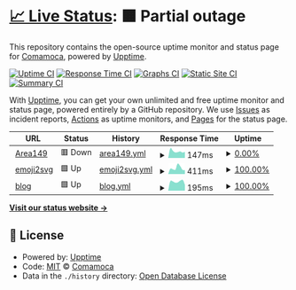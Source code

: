 # [📈 Live Status](https://Comamoca.github.io/status): <!--live status--> **🟧 Partial outage**

This repository contains the open-source uptime monitor and status page for [Comamoca](https://Comamoca.github.io/status), powered by [Upptime](https://github.com/upptime/upptime).

[![Uptime CI](https://github.com/Comamoca/status/workflows/Uptime%20CI/badge.svg)](https://github.com/Comamoca/status/actions?query=workflow%3A%22Uptime+CI%22)
[![Response Time CI](https://github.com/Comamoca/status/workflows/Response%20Time%20CI/badge.svg)](https://github.com/Comamoca/status/actions?query=workflow%3A%22Response+Time+CI%22)
[![Graphs CI](https://github.com/Comamoca/status/workflows/Graphs%20CI/badge.svg)](https://github.com/Comamoca/status/actions?query=workflow%3A%22Graphs+CI%22)
[![Static Site CI](https://github.com/Comamoca/status/workflows/Static%20Site%20CI/badge.svg)](https://github.com/Comamoca/status/actions?query=workflow%3A%22Static+Site+CI%22)
[![Summary CI](https://github.com/Comamoca/status/workflows/Summary%20CI/badge.svg)](https://github.com/Comamoca/status/actions?query=workflow%3A%22Summary+CI%22)

With [Upptime](https://upptime.js.org), you can get your own unlimited and free uptime monitor and status page, powered entirely by a GitHub repository. We use [Issues](https://github.com/Comamoca/status/issues) as incident reports, [Actions](https://github.com/Comamoca/status/actions) as uptime monitors, and [Pages](https://Comamoca.github.io/status) for the status page.

<!--start: status pages-->
<!-- This summary is generated by Upptime (https://github.com/upptime/upptime) -->
<!-- Do not edit this manually, your changes will be overwritten -->
<!-- prettier-ignore -->
| URL | Status | History | Response Time | Uptime |
| --- | ------ | ------- | ------------- | ------ |
| <img alt="" src="https://icons.duckduckgo.com/ip3/149.comamoca.dev.ico" height="13"> [Area149](https://149.comamoca.dev) | 🟥 Down | [area149.yml](https://github.com/Comamoca/status/commits/HEAD/history/area149.yml) | <details><summary><img alt="Response time graph" src="./graphs/area149/response-time-week.png" height="20"> 147ms</summary><br><a href="https://Comamoca.github.io/status/history/area149"><img alt="Response time 171" src="https://img.shields.io/endpoint?url=https%3A%2F%2Fraw.githubusercontent.com%2FComamoca%2Fstatus%2FHEAD%2Fapi%2Farea149%2Fresponse-time.json"></a><br><a href="https://Comamoca.github.io/status/history/area149"><img alt="24-hour response time 223" src="https://img.shields.io/endpoint?url=https%3A%2F%2Fraw.githubusercontent.com%2FComamoca%2Fstatus%2FHEAD%2Fapi%2Farea149%2Fresponse-time-day.json"></a><br><a href="https://Comamoca.github.io/status/history/area149"><img alt="7-day response time 147" src="https://img.shields.io/endpoint?url=https%3A%2F%2Fraw.githubusercontent.com%2FComamoca%2Fstatus%2FHEAD%2Fapi%2Farea149%2Fresponse-time-week.json"></a><br><a href="https://Comamoca.github.io/status/history/area149"><img alt="30-day response time 152" src="https://img.shields.io/endpoint?url=https%3A%2F%2Fraw.githubusercontent.com%2FComamoca%2Fstatus%2FHEAD%2Fapi%2Farea149%2Fresponse-time-month.json"></a><br><a href="https://Comamoca.github.io/status/history/area149"><img alt="1-year response time 140" src="https://img.shields.io/endpoint?url=https%3A%2F%2Fraw.githubusercontent.com%2FComamoca%2Fstatus%2FHEAD%2Fapi%2Farea149%2Fresponse-time-year.json"></a></details> | <details><summary><a href="https://Comamoca.github.io/status/history/area149">0.00%</a></summary><a href="https://Comamoca.github.io/status/history/area149"><img alt="All-time uptime 6.22%" src="https://img.shields.io/endpoint?url=https%3A%2F%2Fraw.githubusercontent.com%2FComamoca%2Fstatus%2FHEAD%2Fapi%2Farea149%2Fuptime.json"></a><br><a href="https://Comamoca.github.io/status/history/area149"><img alt="24-hour uptime 0.00%" src="https://img.shields.io/endpoint?url=https%3A%2F%2Fraw.githubusercontent.com%2FComamoca%2Fstatus%2FHEAD%2Fapi%2Farea149%2Fuptime-day.json"></a><br><a href="https://Comamoca.github.io/status/history/area149"><img alt="7-day uptime 0.00%" src="https://img.shields.io/endpoint?url=https%3A%2F%2Fraw.githubusercontent.com%2FComamoca%2Fstatus%2FHEAD%2Fapi%2Farea149%2Fuptime-week.json"></a><br><a href="https://Comamoca.github.io/status/history/area149"><img alt="30-day uptime 0.00%" src="https://img.shields.io/endpoint?url=https%3A%2F%2Fraw.githubusercontent.com%2FComamoca%2Fstatus%2FHEAD%2Fapi%2Farea149%2Fuptime-month.json"></a><br><a href="https://Comamoca.github.io/status/history/area149"><img alt="1-year uptime 0.00%" src="https://img.shields.io/endpoint?url=https%3A%2F%2Fraw.githubusercontent.com%2FComamoca%2Fstatus%2FHEAD%2Fapi%2Farea149%2Fuptime-year.json"></a></details>
| <img alt="" src="https://icons.duckduckgo.com/ip3/emoji2svg.deno.dev.ico" height="13"> [emoji2svg](https://emoji2svg.deno.dev) | 🟩 Up | [emoji2svg.yml](https://github.com/Comamoca/status/commits/HEAD/history/emoji2svg.yml) | <details><summary><img alt="Response time graph" src="./graphs/emoji2svg/response-time-week.png" height="20"> 411ms</summary><br><a href="https://Comamoca.github.io/status/history/emoji2svg"><img alt="Response time 582" src="https://img.shields.io/endpoint?url=https%3A%2F%2Fraw.githubusercontent.com%2FComamoca%2Fstatus%2FHEAD%2Fapi%2Femoji2svg%2Fresponse-time.json"></a><br><a href="https://Comamoca.github.io/status/history/emoji2svg"><img alt="24-hour response time 681" src="https://img.shields.io/endpoint?url=https%3A%2F%2Fraw.githubusercontent.com%2FComamoca%2Fstatus%2FHEAD%2Fapi%2Femoji2svg%2Fresponse-time-day.json"></a><br><a href="https://Comamoca.github.io/status/history/emoji2svg"><img alt="7-day response time 411" src="https://img.shields.io/endpoint?url=https%3A%2F%2Fraw.githubusercontent.com%2FComamoca%2Fstatus%2FHEAD%2Fapi%2Femoji2svg%2Fresponse-time-week.json"></a><br><a href="https://Comamoca.github.io/status/history/emoji2svg"><img alt="30-day response time 327" src="https://img.shields.io/endpoint?url=https%3A%2F%2Fraw.githubusercontent.com%2FComamoca%2Fstatus%2FHEAD%2Fapi%2Femoji2svg%2Fresponse-time-month.json"></a><br><a href="https://Comamoca.github.io/status/history/emoji2svg"><img alt="1-year response time 608" src="https://img.shields.io/endpoint?url=https%3A%2F%2Fraw.githubusercontent.com%2FComamoca%2Fstatus%2FHEAD%2Fapi%2Femoji2svg%2Fresponse-time-year.json"></a></details> | <details><summary><a href="https://Comamoca.github.io/status/history/emoji2svg">100.00%</a></summary><a href="https://Comamoca.github.io/status/history/emoji2svg"><img alt="All-time uptime 99.99%" src="https://img.shields.io/endpoint?url=https%3A%2F%2Fraw.githubusercontent.com%2FComamoca%2Fstatus%2FHEAD%2Fapi%2Femoji2svg%2Fuptime.json"></a><br><a href="https://Comamoca.github.io/status/history/emoji2svg"><img alt="24-hour uptime 100.00%" src="https://img.shields.io/endpoint?url=https%3A%2F%2Fraw.githubusercontent.com%2FComamoca%2Fstatus%2FHEAD%2Fapi%2Femoji2svg%2Fuptime-day.json"></a><br><a href="https://Comamoca.github.io/status/history/emoji2svg"><img alt="7-day uptime 100.00%" src="https://img.shields.io/endpoint?url=https%3A%2F%2Fraw.githubusercontent.com%2FComamoca%2Fstatus%2FHEAD%2Fapi%2Femoji2svg%2Fuptime-week.json"></a><br><a href="https://Comamoca.github.io/status/history/emoji2svg"><img alt="30-day uptime 100.00%" src="https://img.shields.io/endpoint?url=https%3A%2F%2Fraw.githubusercontent.com%2FComamoca%2Fstatus%2FHEAD%2Fapi%2Femoji2svg%2Fuptime-month.json"></a><br><a href="https://Comamoca.github.io/status/history/emoji2svg"><img alt="1-year uptime 99.99%" src="https://img.shields.io/endpoint?url=https%3A%2F%2Fraw.githubusercontent.com%2FComamoca%2Fstatus%2FHEAD%2Fapi%2Femoji2svg%2Fuptime-year.json"></a></details>
| <img alt="" src="https://icons.duckduckgo.com/ip3/comamoca.dev.ico" height="13"> [blog](https://comamoca.dev) | 🟩 Up | [blog.yml](https://github.com/Comamoca/status/commits/HEAD/history/blog.yml) | <details><summary><img alt="Response time graph" src="./graphs/blog/response-time-week.png" height="20"> 195ms</summary><br><a href="https://Comamoca.github.io/status/history/blog"><img alt="Response time 202" src="https://img.shields.io/endpoint?url=https%3A%2F%2Fraw.githubusercontent.com%2FComamoca%2Fstatus%2FHEAD%2Fapi%2Fblog%2Fresponse-time.json"></a><br><a href="https://Comamoca.github.io/status/history/blog"><img alt="24-hour response time 211" src="https://img.shields.io/endpoint?url=https%3A%2F%2Fraw.githubusercontent.com%2FComamoca%2Fstatus%2FHEAD%2Fapi%2Fblog%2Fresponse-time-day.json"></a><br><a href="https://Comamoca.github.io/status/history/blog"><img alt="7-day response time 195" src="https://img.shields.io/endpoint?url=https%3A%2F%2Fraw.githubusercontent.com%2FComamoca%2Fstatus%2FHEAD%2Fapi%2Fblog%2Fresponse-time-week.json"></a><br><a href="https://Comamoca.github.io/status/history/blog"><img alt="30-day response time 340" src="https://img.shields.io/endpoint?url=https%3A%2F%2Fraw.githubusercontent.com%2FComamoca%2Fstatus%2FHEAD%2Fapi%2Fblog%2Fresponse-time-month.json"></a><br><a href="https://Comamoca.github.io/status/history/blog"><img alt="1-year response time 217" src="https://img.shields.io/endpoint?url=https%3A%2F%2Fraw.githubusercontent.com%2FComamoca%2Fstatus%2FHEAD%2Fapi%2Fblog%2Fresponse-time-year.json"></a></details> | <details><summary><a href="https://Comamoca.github.io/status/history/blog">100.00%</a></summary><a href="https://Comamoca.github.io/status/history/blog"><img alt="All-time uptime 99.69%" src="https://img.shields.io/endpoint?url=https%3A%2F%2Fraw.githubusercontent.com%2FComamoca%2Fstatus%2FHEAD%2Fapi%2Fblog%2Fuptime.json"></a><br><a href="https://Comamoca.github.io/status/history/blog"><img alt="24-hour uptime 100.00%" src="https://img.shields.io/endpoint?url=https%3A%2F%2Fraw.githubusercontent.com%2FComamoca%2Fstatus%2FHEAD%2Fapi%2Fblog%2Fuptime-day.json"></a><br><a href="https://Comamoca.github.io/status/history/blog"><img alt="7-day uptime 100.00%" src="https://img.shields.io/endpoint?url=https%3A%2F%2Fraw.githubusercontent.com%2FComamoca%2Fstatus%2FHEAD%2Fapi%2Fblog%2Fuptime-week.json"></a><br><a href="https://Comamoca.github.io/status/history/blog"><img alt="30-day uptime 100.00%" src="https://img.shields.io/endpoint?url=https%3A%2F%2Fraw.githubusercontent.com%2FComamoca%2Fstatus%2FHEAD%2Fapi%2Fblog%2Fuptime-month.json"></a><br><a href="https://Comamoca.github.io/status/history/blog"><img alt="1-year uptime 100.00%" src="https://img.shields.io/endpoint?url=https%3A%2F%2Fraw.githubusercontent.com%2FComamoca%2Fstatus%2FHEAD%2Fapi%2Fblog%2Fuptime-year.json"></a></details>

<!--end: status pages-->

[**Visit our status website →**](https://Comamoca.github.io/status)

## 📄 License

- Powered by: [Upptime](https://github.com/upptime/upptime)
- Code: [MIT](./LICENSE) © [Comamoca](https://Comamoca.github.io/status)
- Data in the `./history` directory: [Open Database License](https://opendatacommons.org/licenses/odbl/1-0/)
